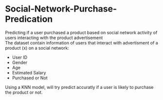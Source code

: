 # Social-Network-Purchase-Predication
Predicting if a user purchased a product based on social network activity of users interacting with the product advertisement  
The dataset contain information of users that interact with advertisment of a product (x) on a social network:
- User ID
- Gender
- Age
- Estimated Salary 
- Purchased or Not 

Using a KNN model, will try predict accuratly if a user is likely to purchase the product or not.
